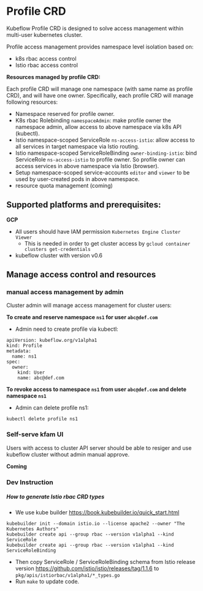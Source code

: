 # Profile CRD

Kubeflow Profile CRD is designed to solve access management within multi-user kubernetes cluster.

Profile access management provides namespace level isolation based on:

- k8s rbac access control
- Istio rbac access control

**Resources managed by profile CRD:**

Each profile CRD will manage one namespace (with same name as profile CRD), and will have one owner.
Specifically, each profile CRD will manage following resources:

- Namespace reserved for profile owner.
- K8s rbac Rolebinding `namespaceAdmin`: make profile owner the namespace admin, allow access to above namespace via k8s API (kubectl).
- Istio namespace-scoped ServiceRole `ns-access-istio`: allow access to all services in target namespace via Istio routing.
- Istio namespace-scoped ServiceRoleBinding `owner-binding-istio`: bind ServiceRole `ns-access-istio` to profile owner. 
So profile owner can access services in above namespace via Istio (browser).
- Setup namespace-scoped service-accounts `editor` and `viewer` to be used by user-created pods in above namespace.
- resource quota management (coming)

## Supported platforms and prerequisites:

**GCP**
- All users should have IAM permission `Kubernetes Engine Cluster Viewer`
  - This is needed in order to get cluster access by `gcloud container clusters get-credentials`
- kubeflow cluster with version v0.6

## Manage access control and resources

### manual access management by admin

Cluster admin will manage access management for cluster users:

**To create and reserve namespace `ns1` for user `abc@def.com`**
- Admin need to create profile via kubectl:
```
apiVersion: kubeflow.org/v1alpha1
kind: Profile
metadata:
  name: ns1
spec:
  owner:
    kind: User
    name: abc@def.com
```

**To revoke access to namespace `ns1` from user `abc@def.com` and delete namespace `ns1`**
- Admin can delete profile ns1:
```
kubectl delete profile ns1
```

### Self-serve kfam UI 

Users with access to cluster API server should be able to resiger and use kubeflow cluster without admin manual approve.

**Coming**


### Dev Instruction

##### How to generate Istio rbac CRD types

- We use kube builder https://book.kubebuilder.io/quick_start.html
```
kubebuilder init --domain istio.io --license apache2 --owner "The Kubernetes Authors"
kubebuilder create api --group rbac --version v1alpha1 --kind ServiceRole
kubebuilder create api --group rbac --version v1alpha1 --kind ServiceRoleBinding
```
- Then copy ServiceRole / ServiceRoleBinding schema from Istio release version https://github.com/istio/istio/releases/tag/1.1.6 to `pkg/apis/istiorbac/v1alpha1/*_types.go`
- Run `make` to update code.
